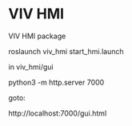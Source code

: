 # VIV HMI
VIV HMI package

  roslaunch viv_hmi start_hmi.launch   

in viv_hmi/gui

  python3 -m http.server 7000

goto:
 
  http://localhost:7000/gui.html